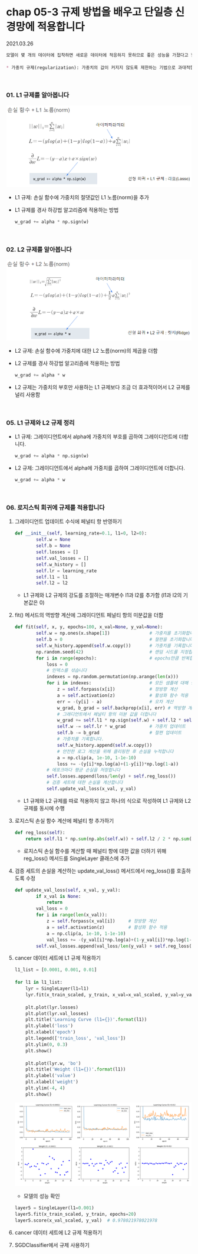 # chap 05-3 규제 방법을 배우고 단일층 신경망에 적용합니다

2021.03.26

```markdown
모델이 몇 개의 데이터에 집착하면 새로운 데이터에 적응하지 못하므로 좋은 성능을 가졌다고 할 수 없는데 이를 '모델이 일반화되지 않았다'라고 말하며 이때 규제를 사용하여 가중치를 제한하면 모델이 몇 개의 데이터에 집착하지 않아 일반화 성능을 높일 수 있음

* 가중치 규제(regularization): 가중치의 값이 커지지 않도록 제한하는 기법으로 과대적합을 해결하는 대표적인 방법
```

<br>

### 01. L1 규제를 알아봅니다

![image01](https://github.com/hyunmin0317/DeepLearning_Study/blob/master/chap05/section3/github/image01.PNG?raw=true)

* L1 규제: 손실 함수에 가중치의 절댓값인 L1 노름(norm)을 추가

* L1 규제를 경사 하강법 알고리즘에 적용하는 방법

  ```python
  w_grad += alpha * np.sign(w)
  ```

<br>

### 02. L2 규제를 알아봅니다

![image02](https://github.com/hyunmin0317/DeepLearning_Study/blob/master/chap05/section3/github/image02.PNG?raw=true)

* L2 규제: 손실 함수에 가중치에 대한 L2 노름(norm)의 제곱을 더함

* L2 규제를 경사 하강법 알고리즘에 적용하는 방법

  ```python
  w_grad += alpha * w
  ```

* L2 규제는 가중치의 부호만 사용하는 L1 규제보다 조금 더 효과적이어서 L2 규제를 널리 사용함

<br>

### 05. L1 규제와 L2 규제 정리

* L1 규제: 그레이디언트에서 alpha에 가중치의 부호를 곱하여 그레이디언트에 더합니다.

  ```python
  w_grad += alpha * np.sign(w)
  ```

* L2 규제: 그레이디언트에서 alpha에 가중치를 곱하여 그레이디언트에 더합니다.

  ```python
  w_grad += alpha * w
  ```

<br>

### 06. 로지스틱 회귀에 규제를 적용합니다

1. 그레이디언트 업데이트 수식에 페널티 항 반영하기

   ```python
   def __init__(self, learning_rate=0.1, l1=0, l2=0):
           self.w = None
           self.b = None
           self.losses = []
           self.val_losses = []
           self.w_history = []
           self.lr = learning_rate
           self.l1 = l1
           self.l2 = l2
   ```

   * L1 규제와 L2 규제의 강도를 조절하는 매개변수 l1과 l2를 추가함 (l1과 l2의 기본값은 0)

2. fit() 메서드의 역방향 계산에 그레이디언트 페널티 항의 미분값을 더함

   ```python
   def fit(self, x, y, epochs=100, x_val=None, y_val=None):
           self.w = np.ones(x.shape[1])               # 가중치를 초기화합니다.
           self.b = 0                                 # 절편을 초기화합니다.
           self.w_history.append(self.w.copy())       # 가중치를 기록합니다.
           np.random.seed(42)                         # 랜덤 시드를 지정합니다.
           for i in range(epochs):                    # epochs만큼 반복합니다.
               loss = 0
               # 인덱스를 섞습니다
               indexes = np.random.permutation(np.arange(len(x)))
               for i in indexes:                      # 모든 샘플에 대해 반복합니다
                   z = self.forpass(x[i])             # 정방향 계산
                   a = self.activation(z)             # 활성화 함수 적용
                   err = -(y[i] - a)                  # 오차 계산
                   w_grad, b_grad = self.backprop(x[i], err) # 역방향 계산
                   # 그래디언트에서 페널티 항의 미분 값을 더합니다
                   w_grad += self.l1 * np.sign(self.w) + self.l2 * self.w
                   self.w -= self.lr * w_grad         # 가중치 업데이트
                   self.b -= b_grad                   # 절편 업데이트
                   # 가중치를 기록합니다.
                   self.w_history.append(self.w.copy())
                   # 안전한 로그 계산을 위해 클리핑한 후 손실을 누적합니다
                   a = np.clip(a, 1e-10, 1-1e-10)
                   loss += -(y[i]*np.log(a)+(1-y[i])*np.log(1-a))
               # 에포크마다 평균 손실을 저장합니다
               self.losses.append(loss/len(y) + self.reg_loss())
               # 검증 세트에 대한 손실을 계산합니다
               self.update_val_loss(x_val, y_val)
   ```

   * L1 규제와 L2 규제를 따로 적용하지 않고 하나의 식으로 작성하여 L1 규제와 L2규제를 동시에 수행

3. 로지스틱 손실 함수 계산에 페널티 항 추가하기

   ```python
   def reg_loss(self):
       return self.l1 * np.sum(np.abs(self.w)) + self.l2 / 2 * np.sum(self.w**2)
   ```

   * 로지스틱 손실 함수를 계산할 때 페널티 항에 대한 값을 더하기 위해 reg_loss() 메서드를 SingleLayer 클래스에 추가

4. 검증 세트의 손실을 계산하는 update_val_loss() 메서드에서 reg_loss()를 호출하도록 수정

   ```python
   def update_val_loss(self, x_val, y_val):
           if x_val is None:
               return
           val_loss = 0
           for i in range(len(x_val)):
               z = self.forpass(x_val[i])     # 정방향 계산
               a = self.activation(z)         # 활성화 함수 적용
               a = np.clip(a, 1e-10, 1-1e-10)
               val_loss += -(y_val[i]*np.log(a)+(1-y_val[i])*np.log(1-a))
           self.val_losses.append(val_loss/len(y_val) + self.reg_loss())
   ```

5. cancer 데이터 세트에 L1 규제 적용하기

   ```python
   l1_list = [0.0001, 0.001, 0.01]
   
   for l1 in l1_list:
       lyr = SingleLayer(l1=l1)
       lyr.fit(x_train_scaled, y_train, x_val=x_val_scaled, y_val=y_val)
       
       plt.plot(lyr.losses)
       plt.plot(lyr.val_losses)
       plt.title('Learning Curve (l1={})'.format(l1))
       plt.ylabel('loss')
       plt.xlabel('epoch')
       plt.legend(['train_loss', 'val_loss'])
       plt.ylim(0, 0.3)
       plt.show()
       
       plt.plot(lyr.w, 'bo')
       plt.title('Weight (l1={})'.format(l1))
       plt.ylabel('value')
       plt.xlabel('weight')
       plt.ylim(-4, 4)
       plt.show()
   ```

   ![image03](https://github.com/hyunmin0317/DeepLearning_Study/blob/master/chap05/section3/github/image03.PNG?raw=true)

   *  모델의 성능 확인

     ```python
     layer5 = SingleLayer(l1=0.001)
     layer5.fit(x_train_scaled, y_train, epochs=20)
     layer5.score(x_val_scaled, y_val)	# 0.978021978021978
     ```

     

6. cancer 데이터 세트에 L2 규제 적용하기

7. SGDClassifier에서 규제 사용하기


